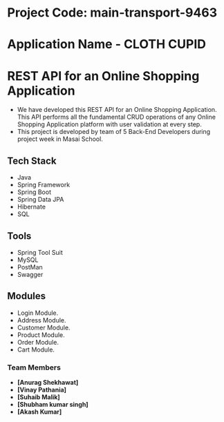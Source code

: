 # Project Code: main-transport-9463
# Application Name - CLOTH CUPID
# REST API for an Online Shopping Application

- We have developed this REST API for an Online Shopping Application. This API performs all the fundamental CRUD operations of any Online Shopping Application platform with user validation at every step.
- This project is developed by team of 5 Back-End Developers during project week in Masai School.

## Tech Stack

- Java
- Spring Framework
- Spring Boot
- Spring Data JPA
- Hibernate
- SQL

## Tools

- Spring Tool Suit
- MySQL
- PostMan
- Swagger

## Modules

- Login Module.
- Address Module.
- Customer Module.
- Product Module.
- Order Module.
- Cart Module.



### Team Members

- **[Anurag Shekhawat]** 
- **[Vinay Pathania]**
- **[Suhaib Malik]**
- **[Shubham kumar singh]**
- **[Akash Kumar]**
